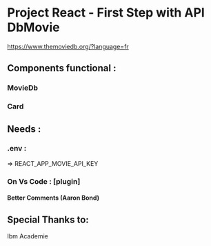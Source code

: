 # Project React - First Step with API DbMovie

https://www.themoviedb.org/?language=fr

## Components functional :

### MovieDb

### Card

## Needs :

### .env :

=> REACT_APP_MOVIE_API_KEY

### On Vs Code : [plugin]

#### Better Comments (Aaron Bond)

## Special Thanks to:

Ibm Academie
